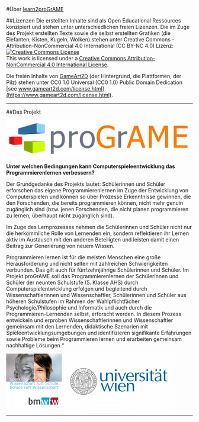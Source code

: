 #Über [learn2proGrAME](https://programe.at)

##Lizenzen
Die erstellten Inhalte sind als Open Educational Ressources konzipiert und stehen unter unterschiedlichen freien Lizenzen. Die im Zuge des Projekt erstellten Texte sowie die selbst erstellten Grafiken (die Elefanten, Kisten, Kugeln, Wolken) stehen unter Creative Commons  - Attribution-NonCommercial 4.0 International (CC BY-NC 4.0) Lizenz:
<a rel="license" href="http://creativecommons.org/licenses/by-nc/4.0/"><img alt="Creative Commons License" style="border-width:0" src="https://i.creativecommons.org/l/by-nc/4.0/88x31.png" /></a><br />This work is licensed under a <a rel="license" href="http://creativecommons.org/licenses/by-nc/4.0/">Creative Commons Attribution-NonCommercial 4.0 International License</a>.

Die freien Inhalte von [GameArt2D](https://www.gameart2d.com/freebies.html) (der Hintergrund, die Plattformen, der Pilz) stehen unter CC0 1.0 Universal (CC0 1.0) Public Domain Dedication [see www.gameart2d.com/license.html](https://www.gameart2d.com/license.html).


---
##Das Projekt

![learn2proGrAME Logo](img/smallproGrAME.png) 

**Unter welchen Bedingungen kann Computerspieleentwicklung das Programmierenlernen verbessern?**
 
Der Grundgedanke des Projekts lautet: Schülerinnen und Schüler erforschen das eigene Programmierenlernen im Zuge der Entwicklung von Computerspielen und können so über Prozesse Erkenntnisse gewinnen, die den Forschenden, die bereits programmieren können, nicht mehr genuin zugänglich sind (bzw. jenen Forschenden, die nicht planen programmieren zu lernen, überhaupt nicht zugänglich sind).

Im Zuge des Lernprozesses nehmen die Schülerinnen und Schüler nicht nur die herkömmliche Rolle von Lernenden ein, sondern reflektieren ihr Lernen aktiv im Austausch mit den anderen Beteiligten und leisten damit einen Beitrag zur Generierung von neuem Wissen.

Programmieren lernen ist für die meisten Menschen eine große Herausforderung und nicht selten mit zahlreichen Schwierigkeiten verbunden. Das gilt auch für fünfzehnjährige Schülerinnen und Schüler. Im Projekt proGrAME soll das Programmierenlernen der Schülerinnen und Schüler der neunten Schulstufe (5. Klasse AHS) durch Computerspielentwicklung erfolgen und begleitend durch Wissenschaftlerinnen und Wissenschaftler, Schülerinnen und Schüler aus höheren Schulstufen im Rahmen der Wahlpflichtfächer Psychologie/Philosophie und Informatik und auch durch die Programmieren-Lernenden selbst, erforscht werden. In diesem Prozess entwickeln und erproben Wissenschaftlerinnen und Wissenschaftler gemeinsam mit den Lernenden, didaktische Szenarien mit Spieleentwicklungsumgebungen und identifizieren signifikante Erfahrungen sowie Probleme beim Programmieren lernen und erarbeiten gemeinsam nachhaltige Lösungen.“

![sparklingscience Logo](img/sparklingscience-150x150.png) ![Universität Wien Logo](img/univie-300x150.png)
 
---






